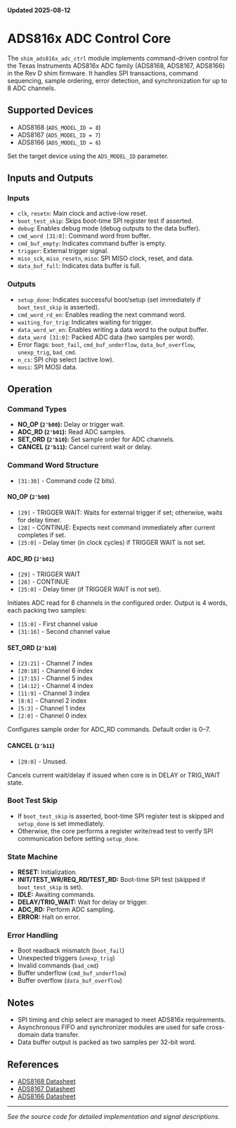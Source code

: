 **Updated 2025-08-12**
# ADS816x ADC Control Core

The `shim_ads816x_adc_ctrl` module implements command-driven control for the Texas Instruments ADS816x ADC family (ADS8168, ADS8167, ADS8166) in the Rev D shim firmware. It handles SPI transactions, command sequencing, sample ordering, error detection, and synchronization for up to 8 ADC channels.

## Supported Devices

- ADS8168 (`ADS_MODEL_ID = 8`)
- ADS8167 (`ADS_MODEL_ID = 7`)
- ADS8166 (`ADS_MODEL_ID = 6`)

Set the target device using the `ADS_MODEL_ID` parameter.

## Inputs and Outputs

### Inputs

- `clk`, `resetn`: Main clock and active-low reset.
- `boot_test_skip`: Skips boot-time SPI register test if asserted.
- `debug`: Enables debug mode (debug outputs to the data buffer).
- `cmd_word [31:0]`: Command word from buffer.
- `cmd_buf_empty`: Indicates command buffer is empty.
- `trigger`: External trigger signal.
- `miso_sck`, `miso_resetn`, `miso`: SPI MISO clock, reset, and data.
- `data_buf_full`: Indicates data buffer is full.

### Outputs

- `setup_done`: Indicates successful boot/setup (set immediately if `boot_test_skip` is asserted).
- `cmd_word_rd_en`: Enables reading the next command word.
- `waiting_for_trig`: Indicates waiting for trigger.
- `data_word_wr_en`: Enables writing a data word to the output buffer.
- `data_word [31:0]`: Packed ADC data (two samples per word).
- Error flags: `boot_fail`, `cmd_buf_underflow`, `data_buf_overflow`, `unexp_trig`, `bad_cmd`.
- `n_cs`: SPI chip select (active low).
- `mosi`: SPI MOSI data.

## Operation

### Command Types

- **NO_OP (`2'b00`):** Delay or trigger wait.
- **ADC_RD (`2'b01`):** Read ADC samples.
- **SET_ORD (`2'b10`):** Set sample order for ADC channels.
- **CANCEL (`2'b11`):** Cancel current wait or delay.

### Command Word Structure

- `[31:30]` - Command code (2 bits).

#### NO_OP (`2'b00`)
- `[29]` - TRIGGER WAIT: Waits for external trigger if set; otherwise, waits for delay timer.
- `[28]` - CONTINUE: Expects next command immediately after current completes if set.
- `[25:0]` - Delay timer (in clock cycles) if TRIGGER WAIT is not set.

#### ADC_RD (`2'b01`)
- `[29]` - TRIGGER WAIT
- `[28]` - CONTINUE
- `[25:0]` - Delay timer (if TRIGGER WAIT is not set).

Initiates ADC read for 8 channels in the configured order. Output is 4 words, each packing two samples:
- `[15:0]` - First channel value
- `[31:16]` - Second channel value

#### SET_ORD (`2'b10`)
- `[23:21]` - Channel 7 index
- `[20:18]` - Channel 6 index
- `[17:15]` - Channel 5 index
- `[14:12]` - Channel 4 index
- `[11:9]`  - Channel 3 index
- `[8:6]`   - Channel 2 index
- `[5:3]`   - Channel 1 index
- `[2:0]`   - Channel 0 index

Configures sample order for ADC_RD commands. Default order is 0–7.

#### CANCEL (`2'b11`)
- `[29:0]` - Unused.

Cancels current wait/delay if issued when core is in DELAY or TRIG_WAIT state.

### Boot Test Skip

- If `boot_test_skip` is asserted, boot-time SPI register test is skipped and `setup_done` is set immediately.
- Otherwise, the core performs a register write/read test to verify SPI communication before setting `setup_done`.

### State Machine

- **RESET:** Initialization.
- **INIT/TEST_WR/REQ_RD/TEST_RD:** Boot-time SPI test (skipped if `boot_test_skip` is set).
- **IDLE:** Awaiting commands.
- **DELAY/TRIG_WAIT:** Wait for delay or trigger.
- **ADC_RD:** Perform ADC sampling.
- **ERROR:** Halt on error.

### Error Handling

- Boot readback mismatch (`boot_fail`)
- Unexpected triggers (`unexp_trig`)
- Invalid commands (`bad_cmd`)
- Buffer underflow (`cmd_buf_underflow`)
- Buffer overflow (`data_buf_overflow`)

## Notes

- SPI timing and chip select are managed to meet ADS816x requirements.
- Asynchronous FIFO and synchronizer modules are used for safe cross-domain data transfer.
- Data buffer output is packed as two samples per 32-bit word.

## References

- [ADS8168 Datasheet](https://www.ti.com/product/ADS8168)
- [ADS8167 Datasheet](https://www.ti.com/product/ADS8167)
- [ADS8166 Datasheet](https://www.ti.com/product/ADS8166)

---
*See the source code for detailed implementation and signal descriptions.*
